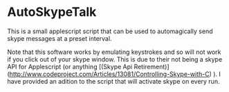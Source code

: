 # AutoSkypeTalk
This is a small applescript script that can be used to automagically send skype messages at a preset interval.

Note that this software works by emulating keystrokes and so will not work if you click out of your skype window. This is due to their not being a skype API for Applescript (or anything [(Skype Api Retirement)] (http://www.codeproject.com/Articles/13081/Controlling-Skype-with-C) ). I have provided an adition to the script that will activate skype on every run.

